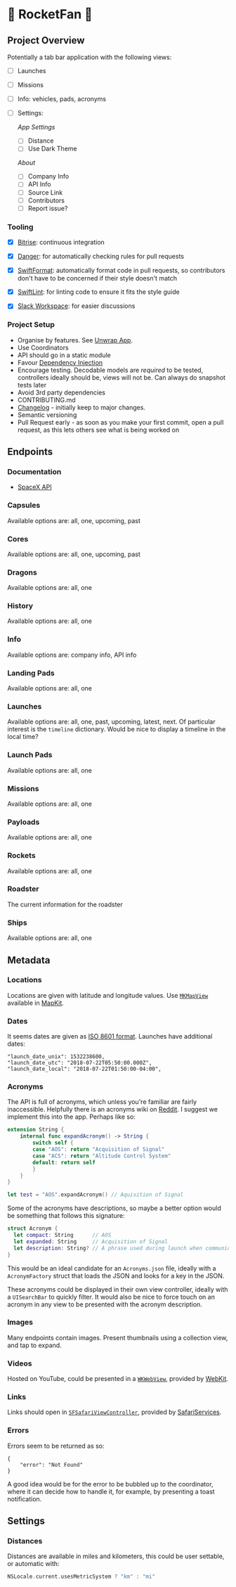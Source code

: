 # 🚀 RocketFan 🚀

## Project Overview

Potentially a tab bar application with the following views:

- [ ] Launches
- [ ] Missions
- [ ] Info: vehicles, pads, acronyms
- [ ] Settings:

    *App Settings*
    - [ ] Distance
    - [ ] Use Dark Theme

    *About*
    - [ ] Company Info
    - [ ] API Info
    - [ ] Source Link
    - [ ] Contributors
    - [ ] Report issue?

### Tooling

- [x] [Bitrise](https://www.bitrise.io): continuous integration
- [x] [Danger](https://danger.systems/swift/): for automatically checking rules for pull requests
- [x] [SwiftFormat](https://github.com/nicklockwood/SwiftFormat): automatically format code in pull requests, so contributors don't have to be concerned if their style doesn't match
- [x] [SwiftLint](https://github.com/realm/SwiftLint): for linting code to ensure it fits the style guide
- [x] [Slack Workspace](https://rocketfan.slack.com/): for easier discussions


### Project Setup

- Organise by features. See [Unwrap App](https://github.com/twostraws/Unwrap).
- Use Coordinators
- API should go in a static module
- Favour [Dependency Injection](https://www.swiftbysundell.com/posts/different-flavors-of-dependency-injection-in-swift)
- Encourage testing. Decodable models are *required* to be tested, controllers ideally should be, views will not be. Can always do snapshot tests later
- Avoid 3rd party dependencies
- CONTRIBUTING.md
- [Changelog](https://keepachangelog.com/en/1.0.0/) - initially keep to major changes.
- Semantic versioning
- Pull Request early - as soon as you make your first commit, open a pull request, as this lets others see what is being worked on

## Endpoints

### Documentation

- [SpaceX API](https://docs.spacexdata.com)

### Capsules

Available options are: all, one, upcoming, past

### Cores

Available options are: all, one, upcoming, past

### Dragons

Available options are: all, one

### History

Available options are: all, one

### Info

Available options are: company info, API info

### Landing Pads

Available options are: all, one

### Launches

Available options are: all, one, past, upcoming, latest, next. Of particular interest is the `timeline` dictionary. Would be nice to display a timeline in the local time?

### Launch Pads

Available options are: all, one

### Missions

Available options are: all, one

### Payloads

Available options are: all, one

### Rockets

Available options are: all, one

### Roadster

The current information for the roadster

### Ships

Available options are: all, one

## Metadata

### Locations

Locations are given with latitude and longitude values.  Use [`MKMapView`](https://developer.apple.com/documentation/mapkit/mkmapview) available in [MapKit](https://developer.apple.com/documentation/mapkit).

### Dates

It seems dates are given as [ISO 8601 format](https://en.wikipedia.org/wiki/ISO_8601#Dates). Launches have additional dates:

```
"launch_date_unix": 1532238600,
"launch_date_utc": "2018-07-22T05:50:00.000Z",
"launch_date_local": "2018-07-22T01:50:00-04:00",
```

### Acronyms

The API is full of acronyms, which unless you're familiar are fairly inaccessible. Helpfully there is an acronyms wiki on [Reddit](https://www.reddit.com/r/spacex/wiki/acronyms). I suggest we implement this into the app. Perhaps like so:

```swift
extension String {
    internal func expandAcronym() -> String {
        switch self {
        case "AOS": return "Acquisition of Signal"
        case "ACS": return "Altitude Control System"
        default: return self
        }
    }
}

let test = "AOS".expandAcronym() // Aquisition of Signal
```

Some of the acronyms have descriptions, so maybe a better option would be something that follows this signature:

```swift
struct Acronym {
  let compact: String      // AOS
  let expanded: String     // Acquisition of Signal
  let description: String? // A phrase used during launch when communication with the vehicle is re-estabilished after Loss of Signal
}
```

This would be an ideal candidate for an `Acronyms.json` file, ideally with a `AcronymFactory` struct that loads the JSON and looks for a key in the JSON.

These acronyms could be displayed in their own view controller, ideally with a `UISearchBar` to quickly filter. It would also be nice to force touch on an acronym in any view to be presented with the acronym description.

### Images

Many endpoints contain images. Present thumbnails using a collection view, and tap to expand.

### Videos

Hosted on YouTube, could be presented in a [`WKWebView`](https://developer.apple.com/documentation/webkit/wkwebview), provided by [WebKit](https://developer.apple.com/documentation/webkit/wkwebview).

### Links

Links should open in [`SFSafariViewController`](https://developer.apple.com/documentation/safariservices/sfsafariviewcontroller), provided by [SafariServices](https://developer.apple.com/documentation/safariservices).

### Errors

Errors seem to be returned as so:

```
{
    "error": "Not Found"
}
```

A good idea would be for the error to be bubbled up to the coordinator, where it can decide how to handle it, for example, by presenting a toast notification.

## Settings

### Distances

Distances are available in miles and kilometers, this could be user settable, or automatic with:

```swift
NSLocale.current.usesMetricSystem ? "km" : "mi"
```
